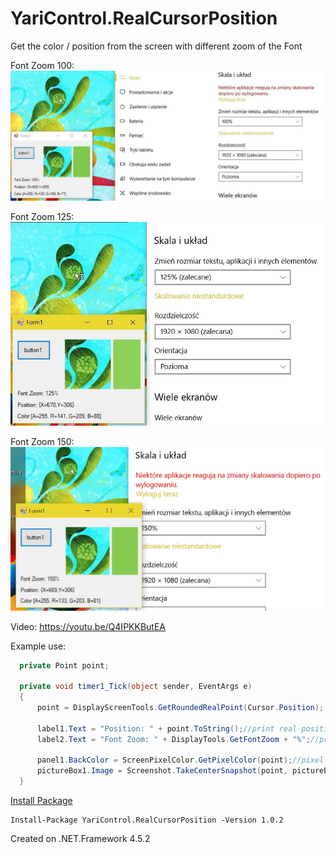 # YariControl.RealCursorPosition
Get the color / position from the screen with different zoom of the Font

Font Zoom 100:
![Font Zoom 100](https://raw.githubusercontent.com/Yari27/YariControl.RealCursorPosition/master/FontZoom100.jpg?resize=400,200)

Font Zoom 125:
![Font Zoom 125](https://raw.githubusercontent.com/Yari27/YariControl.RealCursorPosition/master/FontZoom125.jpg?resize=400,200)

Font Zoom 150:
![Font Zoom 150](https://raw.githubusercontent.com/Yari27/YariControl.RealCursorPosition/master/FontZoom150.png?resize=400,200)

Video:
https://youtu.be/Q4IPKKButEA

Example use:
`````C#
  private Point point;
  
  private void timer1_Tick(object sender, EventArgs e)
  {
      point = DisplayScreenTools.GetRoundedRealPoint(Cursor.Position);

      label1.Text = "Position: " + point.ToString();//print real position
      label2.Text = "Font Zoom: " + DisplayTools.GetFontZoom + "%";//print Font Zoom percent

      panel1.BackColor = ScreenPixelColor.GetPixelColor(point);//pixel color from real cursor position
      pictureBox1.Image = Screenshot.TakeCenterSnapshot(point, pictureBox1.Size);//Get center screen shot
  }
`````

[Install Package](https://www.nuget.org/packages/YariControl.RealCursorPosition/1.0.2)
`````
Install-Package YariControl.RealCursorPosition -Version 1.0.2
`````
Created on .NET.Framework 4.5.2
